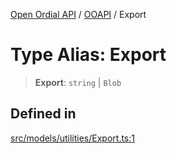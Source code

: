 [Open Ordial API](../../README.md) / [OOAPI](../README.md) / Export

# Type Alias: Export

> **Export**: `string` \| `Blob`

## Defined in

[src/models/utilities/Export.ts:1](https://github.com/open-ordinal/open-ordinal-api/blob/70e118e56492403aed907a3616034144dfc18228/src/models/utilities/Export.ts#L1)
